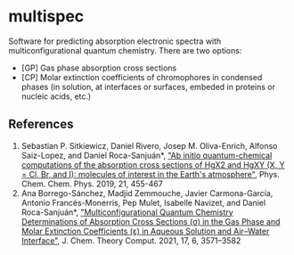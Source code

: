 # multispec

Software for predicting absorption electronic spectra with multiconfigurational quantum chemistry. 
There are two options:
- [GP] Gas phase absorption cross sections
- [CP] Molar extinction coefficients of chromophores in condensed phases (in solution, at interfaces or surfaces, embeded in proteins or nucleic acids, etc.)

## References
1) Sebastian P. Sitkiewicz, Daniel Rivero, Josep M. Oliva-Enrich, Alfonso Saiz-Lopez, and Daniel Roca-Sanjuán*, ["Ab initio quantum-chemical computations of the absorption cross sections of HgX2 and HgXY (X, Y = Cl, Br, and I): molecules of interest in the Earth's atmosphere"](https://pubs.rsc.org/en/content/articlehtml/2018/cp/c8cp06160b), Phys. Chem. Chem. Phys. 2019, 21, 455-467
2) Ana Borrego-Sánchez, Madjid Zemmouche, Javier Carmona-García, Antonio Francés-Monerris, Pep Mulet, Isabelle Navizet, and Daniel Roca-Sanjuán*, ["Multiconfigurational Quantum Chemistry Determinations of Absorption Cross Sections (σ) in the Gas Phase and Molar Extinction Coefficients (ε) in Aqueous Solution and Air–Water Interface"](https://pubs.acs.org/doi/abs/10.1021/acs.jctc.0c01083), J. Chem. Theory Comput. 2021, 17, 6, 3571–3582
